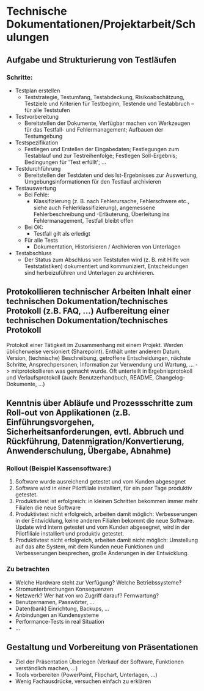 # Technische Dokumentationen/Projektarbeit/Schulungen

## Aufgabe und Strukturierung von Testläufen

### Schritte:

* Testplan erstellen
    * Teststrategie, Testumfang, Testabdeckung, Risikoabschätzung, Testziele und Kriterien für Testbeginn, Testende und
      Testabbruch – für alle Teststufen
* Testvorbereitung
    * Bereitstellen der Dokumente, Verfügbar machen von Werkzeugen für das Testfall- und Fehlermanagement; Aufbauen der
      Testumgebung
* Testspezifikation
    * Festlegen und Erstellen der Eingabedaten; Festlegungen zum Testablauf und zur Testreihenfolge; Festlegen
      Soll-Ergebnis; Bedingungen für 'Test erfüllt'; ...
* Testdurchführung
    * Bereitstellen der Testdaten und des Ist-Ergebnisses zur Auswertung, Umgebungsinformationen für den Testlauf
      archivieren
* Testauswertung
    * Bei Fehle:
        * Klassifizierung (z. B. nach Fehlerursache, Fehlerschwere etc., siehe auch Fehlerklassifizierung), angemessene
          Fehlerbeschreibung und -Erläuterung, Überleitung ins Fehlermanagement, Testfall bleibt offen
    * Bei OK:
        * Testfall gilt als erledigt
    * Für alle Tests
        * Dokumentation, Historisieren / Archivieren von Unterlagen
* Testabschluss
    * Der Status zum Abschluss von Teststufen wird (z. B. mit Hilfe von Teststatistiken) dokumentiert und kommuniziert,
      Entscheidungen sind herbeizuführen und Unterlagen zu archivieren.

## Protokollieren technischer Arbeiten Inhalt einer technischen Dokumentation/technisches Protokoll (z.B. FAQ, …) Aufbereitung einer technischen Dokumentation/technisches Protokoll

Protokoll einer Tätigkeit im Zusammenhang mit einem Projekt. Werden üblicherweise versioniert (Sharepoint). Enthält
unter anderem Datum, Version, (technische) Beschreibung, getroffene Entscheidungen, nächste Schritte, Ansprechpersonen,
Information zur Verwendung und Wartung, … -> mitprotokollieren was gemacht wurde. Oft unterteilt in Ergebnisprotokoll
und Verlaufsprotokoll (auch: Benutzerhandbuch, README, Changelog-Dokumente, …)

## Kenntnis über Abläufe und Prozessschritte zum Roll-out von Applikationen (z.B. Einführungsvorgehen, Sicherheitsanforderungen, evtl. Abbruch und Rückführung, Datenmigration/Konvertierung, Anwenderschulung, Übergabe, Abnahme)

### Rollout (Beispiel Kassensoftware:)

1. Software wurde ausreichend getestet und vom Kunden abgesegnet
2. Software wird in einer Pilotfiliale installiert, für ein paar Tage produktiv getestet.
3. Produktivtest ist erfolgreich: in kleinen Schritten bekommen immer mehr Filialen die neue Software
4. Produktivtest nicht erfolgreich, arbeiten damit möglich: Verbesserungen in der Entwicklung, keine anderen Filialen bekommt die neue Software. Update wird intern getestet und vom Kunden abgesegnet, wird in der Pilotfiliale installiert und produktiv getestet.
5. Produktivtest nicht erfolgreich, arbeiten damit nicht möglich: Umstellung auf das alte System, mit dem Kunden neue Funktionen und Verbesserungen besprechen, große Änderungen in der Entwicklung.


### Zu betrachten

* Welche Hardware steht zur Verfügung? Welche Betriebssysteme?
* Stromunterbrechungen Konsequenzen
* Netzwerk? Wer hat von wo Zugriff darauf? Fernwartung?
* Benutzernamen, Passwörter, ...
* Daten(bank) Einrichtung, Backups, …
* Anbindungen an Kundensysteme
* Performance-Tests in real Situation
* ...

## Gestaltung und Vorbereitung von Präsentationen

* Ziel der Präsentation Überlegen (Verkauf der Software, Funktionen verständlich machen, …)
* Tools vorbereiten (PowerPoint, Flipchart, Unterlagen, …)
* Wenig Fachausdrücke, versuchen einfach zu erklären


